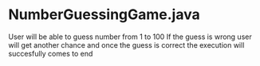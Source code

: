 # NumberGuessingGame.java
User will be able to guess number from 1 to 100
If the guess is wrong user will get another chance and once the guess is correct the execution will succesfully comes to end
